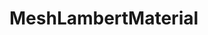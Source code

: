 # MeshLambertMaterial

<MyIframe src="https://xarzhi.github.io/geometry/material.html#MeshLambertMaterial"></MyIframe>